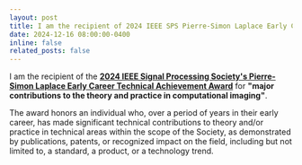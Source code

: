 ```yaml
---
layout: post
title: I am the recipient of 2024 IEEE SPS Pierre-Simon Laplace Early Career Technical Achievement Award.
date: 2024-12-16 08:00:00-0400
inline: false
related_posts: false
---
```


I am the recipient of the [<b>2024 IEEE Signal Processing Society's Pierre-Simon Laplace Early Career Technical Achievement Award</b>](https://signalprocessingsociety.org/community-involvement/awards-submit-award-nomination#earlycareer) for <b>"major contributions to the theory and practice in computational imaging"</b>. 

The award honors an individual who, over a period of years in their early career, has made significant technical contributions to theory and/or practice in technical areas within the scope of the Society, as demonstrated by publications, patents, or recognized impact on the field, including but not limited to, a standard, a product, or a technology trend.